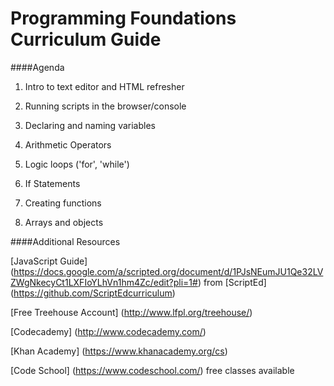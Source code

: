 Programming Foundations Curriculum Guide
=======================
####Agenda 

1. Intro to text editor and HTML refresher

2. Running scripts in the browser/console

3. Declaring and naming variables
 
4. Arithmetic Operators

5. Logic loops ('for', 'while')

6. If Statements

7. Creating functions

8. Arrays and objects





####Additional Resources

[JavaScript Guide] (https://docs.google.com/a/scripted.org/document/d/1PJsNEumJU1Qe32LVZWgNkecyCt1LXFIoYLhVn1hm4Zc/edit?pli=1#) from [ScriptEd] (https://github.com/ScriptEdcurriculum)

[Free Treehouse Account] (http://www.lfpl.org/treehouse/)

[Codecademy] (http://www.codecademy.com/)

[Khan Academy] (https://www.khanacademy.org/cs)

[Code School] (https://www.codeschool.com/) free classes available 






